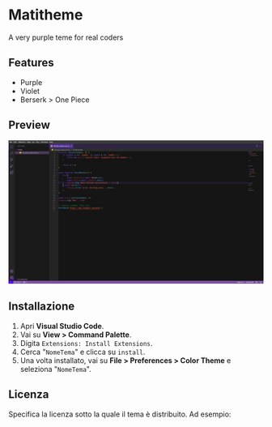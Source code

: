 # Matitheme

A very purple teme for real coders

## Features

- Purple
- Violet
- Berserk > One Piece

## Preview

![Theme preview](https://github.com/Omatita/matitheme/blob/master/preview.jpg)

## Installazione

1. Apri **Visual Studio Code**.
2. Vai su **View > Command Palette**.
3. Digita `Extensions: Install Extensions`.
4. Cerca "`NomeTema`" e clicca su `install`.
5. Una volta installato, vai su **File > Preferences > Color Theme** e seleziona "`NomeTema`".

## Licenza

Specifica la licenza sotto la quale il tema è distribuito. Ad esempio:

